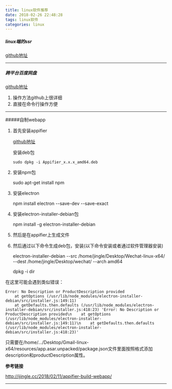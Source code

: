 ```yaml
---
title: linux软件推荐
date: 2018-02-26 22:48:28
tags: linux软件
categories: linux
---
```


##### linux端的ssr

[github地址](https://github.com/erguotou520/electron-ssr)

---

##### 跨平台百度网盘

[github地址](https://github.com/iikira/BaiduPCS-Go#%E4%B8%BE%E4%B8%80%E4%BA%9B%E4%BE%8B%E5%AD%90)

1. 操作方法github上很详细
2. 直接在命令行操作方便

---

#####自制webapp

1. 首先安装appifier

   [github地址](https://github.com/quanglam2807/appifier/releases)

   安装deb包

   `sudo dpkg -i Appifier_x.x.x_amd64.deb`

2. 安装npm包

   sudo apt-get install npm

3. 安装electron

   npm install electron --save-dev --save-exact

4. 安装electron-installer-debian包

   npm install -g electron-installer-debian

5. 然后是在appifier上生成文件

6. 然后通过以下命令生成deb包，安装(以下命令安装或者通过软件管理器安装)

   electron-installer-debian --src /home/jingle/Desktop/Wechat-linux-x64/ --dest /home/jingle/Desktop/wechat/ --arch amd64

   dpkg -i dir

在这里可能会遇到类似错误：

```
Error: No Description or ProductDescription provided
    at getOptions (/usr/lib/node_modules/electron-installer-debian/src/installer.js:149:11)
    at getDefaults.then.defaults (/usr/lib/node_modules/electron-installer-debian/src/installer.js:418:23) 'Error: No Description or ProductDescription provided\n    at getOptions (/usr/lib/node_modules/electron-installer-debian/src/installer.js:149:11)\n    at getDefaults.then.defaults (/usr/lib/node_modules/electron-installer-debian/src/installer.js:418:23)'
```

只需要在/home/.../Desktop/Gmail-linux-x64/resources/app.asar.unpacked/package.json文件里面按照格式添加description和productDescription属性。

**参考链接**

http://ijingle.cc/2018/02/11/appifier-build-webapp/

---